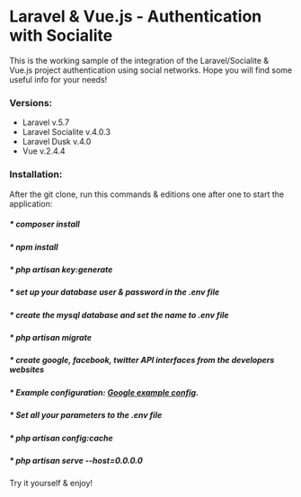 # Laravel & Vue.js - Authentication with Socialite #

This is the working sample of the integration of the Laravel/Socialite & Vue.js project authentication using social networks.
Hope you will find some useful info for your needs!

### Versions: ###
* Laravel v.5.7
* Laravel Socialite v.4.0.3
* Laravel Dusk v.4.0
* Vue v.2.4.4

### Installation: ###

After the git clone, run this commands & editions one after one to start the application:
##### * composer install
##### * npm install
##### * php artisan key:generate
##### * set up your database user & password in the .env file
##### * create the mysql database and set the name to .env file
##### * php artisan migrate
##### * create google, facebook, twitter API interfaces from the developers websites
##### * Example configuration: [Google example config](https://socialiteproviders.netlify.com/providers/google.html).
##### * Set all your parameters to the .env file
##### * php artisan config:cache
##### * php artisan serve --host=0.0.0.0

Try it yourself & enjoy!

